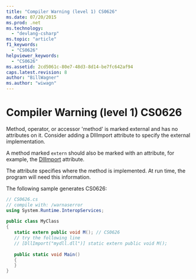 ```yaml
---
title: "Compiler Warning (level 1) CS0626"
ms.date: 07/20/2015
ms.prod: .net
ms.technology: 
  - "devlang-csharp"
ms.topic: "article"
f1_keywords: 
  - "CS0626"
helpviewer_keywords: 
  - "CS0626"
ms.assetid: 2cd5061c-80e7-48d3-8d14-be7fc642af94
caps.latest.revision: 8
author: "BillWagner"
ms.author: "wiwagn"
---
```

# Compiler Warning (level 1) CS0626

Method, operator, or accessor 'method' is marked external and has no attributes on it. Consider adding a DllImport attribute to specify the external implementation.
  
 A method marked `extern` should also be marked with an attribute, for example, the [DllImport](xref:System.Runtime.InteropServices.DllImportAttribute) attribute.
  
 The attribute specifies where the method is implemented. At run time, the program will need this information.  
  
 The following sample generates CS0626:  
  
```csharp
// CS0626.cs  
// compile with: /warnaserror  
using System.Runtime.InteropServices;  
  
public class MyClass  
{  
   static extern public void M(); // CS0626  
   // try the following line  
   // [DllImport("mydll.dll")] static extern public void M();  
  
   public static void Main()  
   {  
   }  
}  
```
